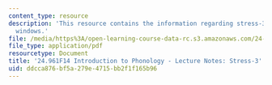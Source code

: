 ```yaml
---
content_type: resource
description: 'This resource contains the information regarding stress-3: stress in
  windows.'
file: /media/https%3A/open-learning-course-data-rc.s3.amazonaws.com/24-961-introduction-to-phonology-fall-2014/ddcca876bf5a279e4715bb2f1f165b96_MIT24_961F14_Lecture24.pdf
file_type: application/pdf
resourcetype: Document
title: '24.961F14 Introduction to Phonology - Lecture Notes: Stress-3'
uid: ddcca876-bf5a-279e-4715-bb2f1f165b96
---
```

